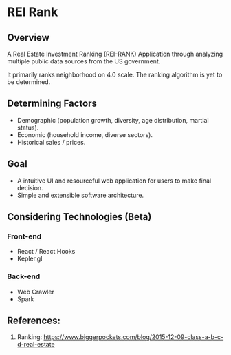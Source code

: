 # REI Rank

## Overview
A Real Estate Investment Ranking (REI-RANK) Application through analyzing multiple public
data sources from the US government.

It primarily ranks neighborhood on 4.0 scale. The ranking algorithm is yet to be determined.

## Determining Factors
* Demographic (population growth, diversity, age distribution, martial status).
* Economic (household income, diverse sectors).
* Historical sales / prices.


## Goal
* A intuitive UI and resourceful web application for users to make final decision.
* Simple and extensible software architecture.


## Considering Technologies (Beta)
### Front-end
* React / React Hooks
* Kepler.gl

### Back-end
* Web Crawler
* Spark

## References:

1. Ranking: https://www.biggerpockets.com/blog/2015-12-09-class-a-b-c-d-real-estate